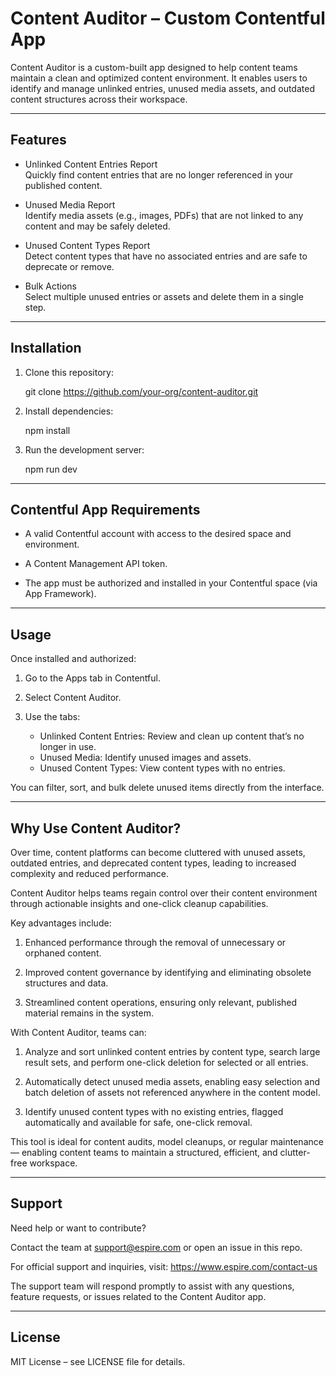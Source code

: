 # Content Auditor – Custom Contentful App

Content Auditor is a custom-built app designed to help content teams maintain a clean and optimized content environment. It enables users to identify and manage unlinked entries, unused media assets, and outdated content structures across their workspace.

---

## Features

- Unlinked Content Entries Report  
  Quickly find content entries that are no longer referenced in your published content.

- Unused Media Report  
  Identify media assets (e.g., images, PDFs) that are not linked to any content and may be safely deleted.

- Unused Content Types Report  
  Detect content types that have no associated entries and are safe to deprecate or remove.

- Bulk Actions  
  Select multiple unused entries or assets and delete them in a single step.

---

## Installation

1. Clone this repository:

   git clone https://github.com/your-org/content-auditor.git

2. Install dependencies:

   npm install

3. Run the development server:

   npm run dev

---

## Contentful App Requirements

- A valid Contentful account with access to the desired space and environment.

- A Content Management API token.

- The app must be authorized and installed in your Contentful space (via App Framework).

---

## Usage

Once installed and authorized:

1. Go to the Apps tab in Contentful.

2. Select Content Auditor.

3. Use the tabs:

   - Unlinked Content Entries: Review and clean up content that’s no longer in use.
   - Unused Media: Identify unused images and assets.
   - Unused Content Types: View content types with no entries.

You can filter, sort, and bulk delete unused items directly from the interface.

---

## Why Use Content Auditor?

Over time, content platforms can become cluttered with unused assets, outdated entries, and deprecated content types, leading to increased complexity and reduced performance.

Content Auditor helps teams regain control over their content environment through actionable insights and one-click cleanup capabilities.

Key advantages include:

1. Enhanced performance through the removal of unnecessary or orphaned content.

2. Improved content governance by identifying and eliminating obsolete structures and data.

3. Streamlined content operations, ensuring only relevant, published material remains in the system.

With Content Auditor, teams can:

1. Analyze and sort unlinked content entries by content type, search large result sets, and perform one-click deletion for selected or all entries.

2. Automatically detect unused media assets, enabling easy selection and batch deletion of assets not referenced anywhere in the content model.

3. Identify unused content types with no existing entries, flagged automatically and available for safe, one-click removal.

This tool is ideal for content audits, model cleanups, or regular maintenance — enabling content teams to maintain a structured, efficient, and clutter-free workspace.

---

## Support

Need help or want to contribute?  

Contact the team at support@espire.com or open an issue in this repo.

For official support and inquiries, visit:
https://www.espire.com/contact-us

The support team will respond promptly to assist with any questions, feature requests, or issues related to the Content Auditor app.

---

## License
MIT License – see LICENSE file for details.
